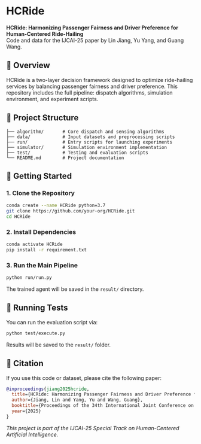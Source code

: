 # HCRide

**HCRide: Harmonizing Passenger Fairness and Driver Preference for Human-Centered Ride-Hailing**  
Code and data for the IJCAI-25 paper by Lin Jiang, Yu Yang, and Guang Wang.



## 📌 Overview

HCRide is a two-layer decision framework designed to optimize ride-hailing services by balancing passenger fairness and driver preference. This repository includes the full pipeline: dispatch algorithms, simulation environment, and experiment scripts.


## 📁 Project Structure

```
├── algorithm/       # Core dispatch and sensing algorithms
├── data/            # Input datasets and preprocessing scripts
├── run/             # Entry scripts for launching experiments
├── simulator/       # Simulation environment implementation
├── test/            # Testing and evaluation scripts
└── README.md        # Project documentation
```


## 🚀 Getting Started

### 1. Clone the Repository

```bash
conda create --name HCRide python=3.7
git clone https://github.com/your-org/HCRide.git
cd HCRide
```

### 2. Install Dependencies

```bash
conda activate HCRide
pip install -r requirement.txt
```

### 3. Run the Main Pipeline

```bash
python run/run.py
```
The trained agent will be saved in the `result/` directory.

## 🧪 Running Tests

You can run the evaluation script via:

```bash
python test/execute.py
```

Results will be saved to the `result/` folder.


## 📖 Citation

If you use this code or dataset, please cite the following paper:

```bibtex
@inproceedings{jiang2025hcride,
  title={HCRide: Harmonizing Passenger Fairness and Driver Preference for Human-Centered Ride-Hailing},
  author={Jiang, Lin and Yang, Yu and Wang, Guang},
  booktitle={Proceedings of the 34th International Joint Conference on Artificial Intelligence (IJCAI)},
  year={2025}
}
```


*This project is part of the IJCAI-25 Special Track on Human-Centered Artificial Intelligence.*
